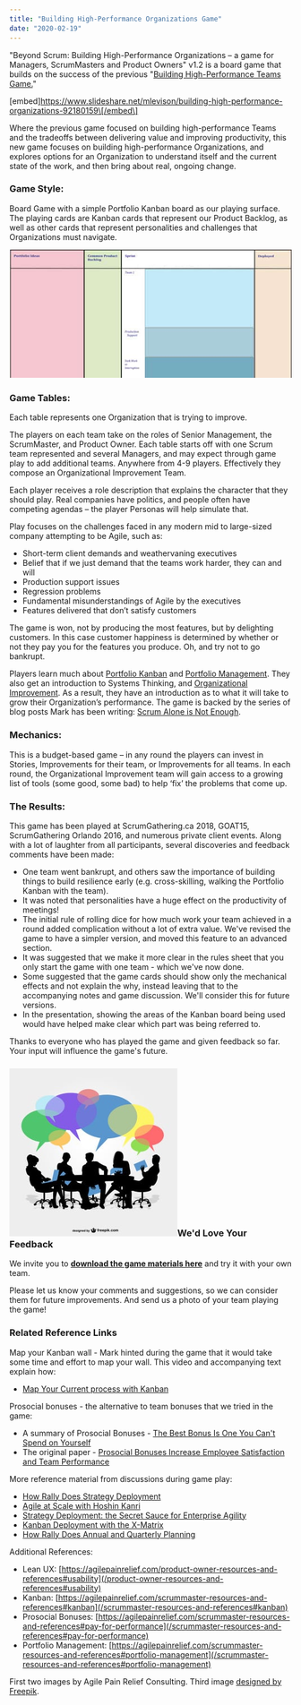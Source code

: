 ```yaml
---
title: "Building High-Performance Organizations Game"
date: "2020-02-19"
---
```


"Beyond Scrum: Building High-Performance Organizations – a game for Managers, ScrumMasters and Product Owners" v1.2 is a board game that builds on the success of the previous "[Building High-Performance Teams Game.](/blog/welcome-to-the-high-performance-teams-game.html)"

\[embed\]https://www.slideshare.net/mlevison/building-high-performance-organizations-92180159\[/embed\]

Where the previous game focused on building high-performance Teams and the tradeoffs between delivering value and improving productivity, this new game focuses on building high-performance Organizations, and explores options for an Organization to understand itself and the current state of the work, and then bring about real, ongoing change.

### Game Style:

Board Game with a simple Portfolio Kanban board as our playing surface. The playing cards are Kanban cards that represent our Product Backlog, as well as other cards that represent personalities and challenges that Organizations must navigate.

![Building High-Performing Organizations Game - by Agile Pain Relief Consulting](images/High-Performing-Organizations-Game-Board-small.jpg)

### Game Tables:

Each table represents one Organization that is trying to improve.

The players on each team take on the roles of Senior Management, the ScrumMaster, and Product Owner. Each table starts off with one Scrum team represented and several Managers, and may expect through game play to add additional teams. Anywhere from 4-9 players. Effectively they compose an Organizational Improvement Team.

Each player receives a role description that explains the character that they should play. Real companies have politics, and people often have competing agendas – the player Personas will help simulate that.

Play focuses on the challenges faced in any modern mid to large-sized company attempting to be Agile, such as:

- Short-term client demands and weathervaning executives
- Belief that if we just demand that the teams work harder, they can and will
- Production support issues
- Regression problems
- Fundamental misunderstandings of Agile by the executives
- Features delivered that don’t satisfy customers

The game is won, not by producing the most features, but by delighting customers. In this case customer happiness is determined by whether or not they pay you for the features you produce. Oh, and try not to go bankrupt.

Players learn much about [Portfolio Kanban](/blog/kanban-portfolio-view.html) and [Portfolio Management](/blog/portfolio-management.html). They also get an introduction to Systems Thinking, and [Organizational Improvement](/blog/taking-organizational-improvement-with-scrum-seriously.html). As a result, they have an introduction as to what it will take to grow their Organization’s performance. The game is backed by the series of blog posts Mark has been writing: [Scrum Alone is Not Enough](/blog/scrum-alone-is-not-enough.html).

### Mechanics:

This is a budget-based game – in any round the players can invest in Stories, Improvements for their team, or Improvements for all teams. In each round, the Organizational Improvement team will gain access to a growing list of tools (some good, some bad) to help ‘fix’ the problems that come up.

### The Results:

This game has been played at ScrumGathering.ca 2018, GOAT15, ScrumGathering Orlando 2016, and numerous private client events. Along with a lot of laughter from all participants, several discoveries and feedback comments have been made:

- One team went bankrupt, and others saw the importance of building things to build resilience early (e.g. cross-skilling, walking the Portfolio Kanban with the team).
- It was noted that personalities have a huge effect on the productivity of meetings!
- The initial rule of rolling dice for how much work your team achieved in a round added complication without a lot of extra value. We've revised the game to have a simpler version, and moved this feature to an advanced section.
- It was suggested that we make it more clear in the rules sheet that you only start the game with one team - which we've now done.
- Some suggested that the game cards should show only the mechanical effects and not explain the why, instead leaving that to the accompanying notes and game discussion. We'll consider this for future versions.
- In the presentation, showing the areas of the Kanban board being used would have helped make clear which part was being referred to.

Thanks to everyone who has played the game and given feedback so far. Your input will influence the game's future.

### ![Meeting - image designed by Freepik](images/meeting_13-300x300-1.jpg)We'd Love Your Feedback

We invite you to **[download the game materials here](https://www.dropbox.com/sh/tix67rrzry8mqek/AACAZ_DdsiR4eTZVRmPHhDMpa?dl=0)** and try it with your own team.

Please let us know your comments and suggestions, so we can consider them for future improvements. And send us a photo of your team playing the game!

### Related Reference Links

Map your Kanban wall - Mark hinted during the game that it would take some time and effort to map your wall. This video and accompanying text explain how:

- [Map Your Current process with Kanban](https://blog.planview.com/6-benefits-of-kanban-for-project-management/)

Prosocial bonuses - the alternative to team bonuses that we tried in the game:

- A summary of Prosocial Bonuses - [The Best Bonus Is One You Can't Spend on Yourself](https://www.bloomberg.com/news/articles/2013-05-15/the-best-bonus-is-one-you-cant-spend-on-yourself)
- The original paper - [Prosocial Bonuses Increase Employee Satisfaction and Team Performance](https://www.hbs.edu/faculty/Pages/item.aspx?num=44800)

More reference material from discussions during game play:

- [How Rally Does Strategy Deployment](https://www.broadcom.com/products/software/value-stream-management/rally)
- [Agile at Scale with Hoshin Kanri](https://www.infoq.com/news/2014/11/agile-hoshin-kanri/)
- [Strategy Deployment: the Secret Sauce for Enterprise Agility](https://www.slideshare.net/kjscotland/strategy-deployment-the-secret-sauce-for-enterprise-agility-50316137?qid=6ac018d8-b135-45fa-b4b0-b7fd73819830&v=default&b=&from_search=1)
- [Kanban Deployment with the X-Matrix](https://availagility.co.uk/2015/07/31/kanban-deployment-with-the-x-matrix/)
- [How Rally Does Annual and Quarterly Planning](https://www.broadcom.com/products/software/value-stream-management/rally)

Additional References:

- Lean UX: [https://agilepainrelief.com/product-owner-resources-and-references#usability](/product-owner-resources-and-references#usability)
- Kanban: [https://agilepainrelief.com/scrummaster-resources-and-references#kanban](/scrummaster-resources-and-references#kanban)
- Prosocial Bonuses: [https://agilepainrelief.com/scrummaster-resources-and-references#pay-for-performance](/scrummaster-resources-and-references#pay-for-performance)
- Portfolio Management: [https://agilepainrelief.com/scrummaster-resources-and-references#portfolio-management](/scrummaster-resources-and-references#portfolio-management)

First two images by Agile Pain Relief Consulting. Third image [designed by Freepik](https://www.freepik.com/premium-vector/business-group-meeting_723250.htm).
